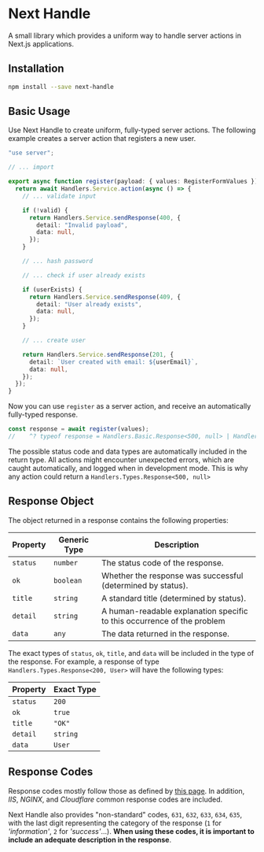 # **Next Handle**

A small library which provides a uniform way to handle server actions in Next.js applications.

## Installation

```bash
npm install --save next-handle
```

## Basic Usage

Use Next Handle to create uniform, fully-typed server actions. The following example creates a server action that registers a new user.

```ts
"use server";

// ... import

export async function register(payload: { values: RegisterFormValues }) {
  return await Handlers.Service.action(async () => {
    // ... validate input

    if (!valid) {
      return Handlers.Service.sendResponse(400, {
        detail: "Invalid payload",
        data: null,
      });
    }

    // ... hash password

    // ... check if user already exists

    if (userExists) {
      return Handlers.Service.sendResponse(409, {
        detail: "User already exists",
        data: null,
      });
    }

    // ... create user

    return Handlers.Service.sendResponse(201, {
      detail: `User created with email: ${userEmail}`,
      data: null,
    });
  });
}
```

Now you can use `register` as a server action, and receive an automatically fully-typed response.

```ts
const response = await register(values);
//    ^? typeof response = Handlers.Basic.Response<500, null> | Handlers.Basic.Response<400, null> | Handlers.Basic.Response<409, null> | Handlers.Basic.Response<201, null>
```

The possible status code and data types are automatically included in the return type. All actions might encounter unexpected errors, which are caught automatically, and logged when in development mode. This is why any action could return a `Handlers.Types.Response<500, null>`

## Response Object

The object returned in a response contains the following properties:

| Property | Generic Type | Description                                                             |
| -------- | ------------ | ----------------------------------------------------------------------- |
| `status` | `number`     | The status code of the response.                                        |
| `ok`     | `boolean`    | Whether the response was successful (determined by status).             |
| `title`  | `string`     | A standard title (determined by status).                                |
| `detail` | `string`     | A human-readable explanation specific to this occurrence of the problem |
| `data`   | `any`        | The data returned in the response.                                      |

The exact types of `status`, `ok`, `title`, and `data` will be included in the type of the response. For example, a response of type `Handlers.Types.Response<200, User>` will have the following types:

| Property | Exact Type |
| -------- | ---------- |
| `status` | `200`      |
| `ok`     | `true`     |
| `title`  | `"OK"`     |
| `detail` | `string`   |
| `data`   | `User`     |

## Response Codes

Response codes mostly follow those as defined by [this page](https://en.wikipedia.org/wiki/List_of_HTTP_status_codes). In addition, _IIS_, _NGINX_, and _Cloudflare_ common response codes are included.

Next Handle also provides "non-standard" codes, `631`, `632`, `633`, `634`, `635`, with the last digit representing the category of the response (`1` for _'information'_, `2` for _'success'_...). **When using these codes, it is important to include an adequate description in the response**.
